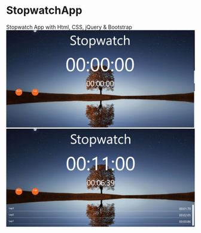 # StopwatchApp
Stopwatch App with Html, CSS, jQuery &amp; Bootstrap
![myimage-alt-tag](https://github.com/sh-anna/StopwatchApp/blob/main/img/screenshot.JPG)
![myimage-alt-tag](https://github.com/sh-anna/StopwatchApp/blob/main/img/screenshot2.JPG)
